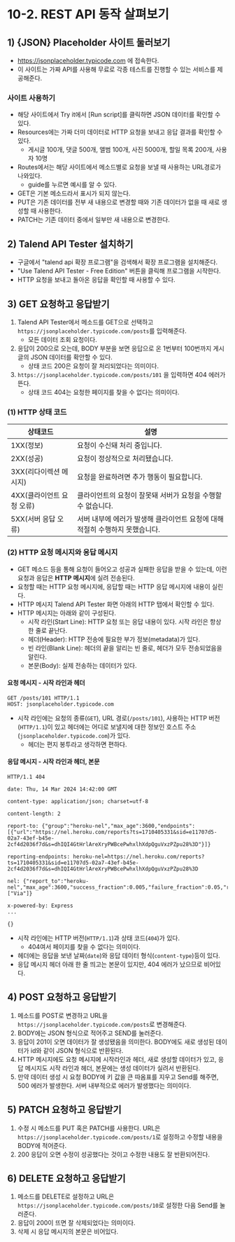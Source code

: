 # 10-2. REST API 동작 살펴보기
## 1) {JSON} Placeholder 사이트 둘러보기
- https://jsonplaceholder.typicode.com 에 접속한다.
- 이 사이트는 가짜 API를 사용해 무료로 각종 테스트를 진행할 수 있는 서비스를 제공해준다.

### 사이트 사용하기
- 해당 사이트에서 Try it에서 \[Run script]를 클릭하면 JSON 데이터를 확인할 수 있다.
- Resources에는 가짜 더미 데이터로 HTTP 요청을 보내고 응답 결과를 확인할 수 있다.
	- 게시글 100개, 댓글 500개, 앨범 100개, 사진 5000개, 할일 목록 200개, 사용자 10명
- Routes에서는 해당 사이트에서 메소드별로 요청을 보낼 때 사용하는 URL경로가 나와있다.
	- guide를 누르면 예시를 알 수 있다.
- GET은 기본 메소드라서 표시가 되지 않는다.
- PUT은 기존 데이터를 전부 새 내용으로 변경할 때와 기존 데이터가 없을 때 새로 생성할 때 사용한다.
- PATCH는 기존 데이터 중에서 일부만 새 내용으로 변경한다.

## 2) Talend API Tester 설치하기
- 구글에서 "talend api 확장 프로그램"을 검색해서 확장 프로그램을 설치해준다.
- "Use Talend API Tester - Free Edition" 버튼을 클릭해 프로그램을 시작한다.
- HTTP 요청을 보내고 돌아온 응답을 확인할 때 사용할 수 있다.

## 3) GET 요청하고 응답받기
1. Talend API Tester에서 메소드를 GET으로 선택하고 `https://jsonplaceholder.typicode.com/posts`를 입력해준다.
	- 모든 데이터 조회 요청이다.
2. 응답이 200으로 오는데, BODY 부분을 보면 응답으로 온 1번부터 100번까지 게시글의 JSON 데이터를 확안할 수 있다.
	- 상태 코드 200은 요청이 잘 처리되었다는 의미이다.
3. `https://jsonplaceholder.typicode.com/posts/101` 을 입력하면 404 에러가 뜬다.
	- 상태 코드 404는 요청한 페이지를 찾을 수 없다는 의미이다.

### (1) HTTP 상태 코드
| 상태코드             | 설명                                          |
| ---------------- | ------------------------------------------- |
| 1XX(정보)          | 요청이 수신돼 처리 중입니다.                            |
| 2XX(성공)          | 요청이 정상적으로 처리됐습니다.                           |
| 3XX(리다이렉션 메시지)   | 요청을 완료하려면 추가 행동이 필요합니다.                     |
| 4XX(클라이언트 요청 오류) | 클라이언트의 요청이 잘못돼 서버가 요청을 수행할 수 없습니다.          |
| 5XX(서버 응답 오류)    | 서버 내부에 에러가 발생해 클라이언트 요청에 대해 적절히 수행하지 못했습니다. |

### (2) HTTP 요청 메시지와 응답 메시지
- GET 메소드 등을 통해 요청이 들어오고 성공과 실패한 응답을 받을 수 있는데, 이런 요청과 응답은 **HTTP 메시지**에 실려 전송된다.
- 요청할 때는 HTTP 요청 메시지에, 응답할 때는 HTTP 응답 메시지에 내용이 실린다.
- HTTP 메시지 Talend API Tester 화면 아래의 HTTP 탭에서 확인할 수 있다.
- HTTP 메시지는 아래와 같이 구성된다.
	- 시작 라인(Start Line): HTTP 요청 또는 응답 내용이 있다. 시작 라인은 항상 한 줄로 끝난다.
	- 헤더(Header): HTTP 전송에 필요한 부가 정보(metadata)가 있다.
	- 빈 라인(Blank Line): 헤더의 끝을 알리는 빈 줄로, 헤더가 모두 전송되었음을 알린다.
	- 본문(Body): 실제 전송하는 데이터가 있다.

#### 요청 메시지 - 시작 라인과 헤더
```http
GET /posts/101 HTTP/1.1
HOST: jsonplaceholder.typicode.com
```
- 시작 라인에는 요청의 종류(`GET`), URL 경로(`/posts/101`), 사용하는 HTTP 버전(`HTTP/1.1`)이 있고 헤더에는 어디로 보낼지에 대한 정보인 호스트 주소(`jsonplaceholder.typicode.com`)가 있다.
	- 헤더는 편지 봉투라고 생각하면 편하다.

#### 응답 메시지 - 시작 라인과 헤더, 본문
```http
HTTP/1.1 404

date: Thu, 14 Mar 2024 14:42:00 GMT

content-type: application/json; charset=utf-8

content-length: 2

report-to: {"group":"heroku-nel","max_age":3600,"endpoints":[{"url":"https://nel.heroku.com/reports?ts=1710405331&sid=e11707d5-02a7-43ef-b45e-2cf4d2036f7d&s=dhIQI4GtHrlAreXryPWBcePwhxlhXdpQguVxzPZpu28%3D"}]}

reporting-endpoints: heroku-nel=https://nel.heroku.com/reports?ts=1710405331&sid=e11707d5-02a7-43ef-b45e-2cf4d2036f7d&s=dhIQI4GtHrlAreXryPWBcePwhxlhXdpQguVxzPZpu28%3D

nel: {"report_to":"heroku-nel","max_age":3600,"success_fraction":0.005,"failure_fraction":0.05,"response_headers":["Via"]}

x-powered-by: Express
...

{}
```
- 시작 라인에는 HTTP 버전(`HTTP/1.1`)과 상태 코드(`404`)가 있다.
	- 404여서 페이지를 찾을 수 없다는 의미이다.
- 헤더에는 응답을 보낸 날짜(`date`)와 응답 데이터 형식(`content-type`)등이 있다.
- 응답 메시지 헤더 아래 한 줄 띄고는 본문이 있지만, 404 에러가 났으므로 비어있다.

## 4) POST 요청하고 응답받기
1. 메소드를 POST로 변경하고 URL을 `https://jsonplaceholder.typicode.com/posts`로 변경해준다.
2. BODY에는 JSON 형식으로 적어주고 SEND를 눌러준다.
3. 응답이 201이 오면 데이터가 잘 생성됐음을 의미한다. BODY에도 새로 생성된 데이터가 id와 같이 JSON 형식으로 반환된다.
4. HTTP 메시지에도 요청 메시지에 시작라인과 헤더, 새로 생성할 데이터가 있고, 응답 메시지도 시작 라인과 헤더, 본문에는 생성 데이터가 실려서 반환된다.
5. 만약 데이터 생성 시 요청 BODY에 키 값을 큰 따옴표를 지우고 Send를 해주면, 500 에러가 발생한다. 서버 내부적으로 에러가 발생했다는 의미이다.

## 5) PATCH 요청하고 응답받기
1. 수정 시 메소드를 PUT 혹은 PATCH를 사용한다. URL은 `https://jsonplaceholder.typicode.com/posts/1`로 설정하고 수정할 내용을 BODY에 적어준다.
2. 200 응답이 오면 수정이 성공했다는 것이고 수정한 내용도 잘 반환되어진다.

## 6) DELETE 요청하고 응답받기
1. 메소드를 DELETE로 설정하고 URL은 `https://jsonplaceholder.typicode.com/posts/10`로 설정한 다음 Send를 눌러준다.
2. 응답이 200이 뜨면 잘 삭제되었다는 의미이다.
3. 삭제 시 응답 메시지의 본문은 비어있다.